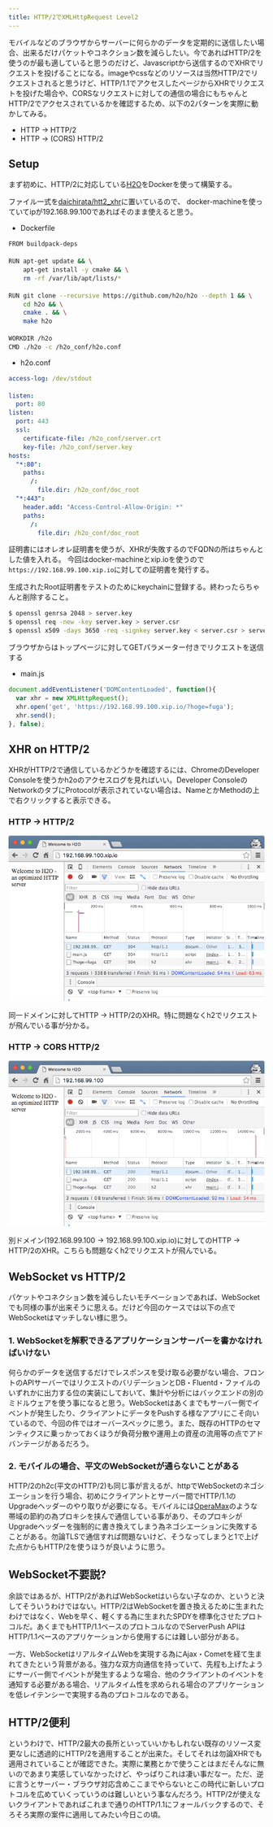 ```yaml
---
title: HTTP/2でXMLHttpRequest Level2
---
```


モバイルなどのブラウザからサーバーに何らかのデータを定期的に送信したい場合、出来るだけパケットやコネクション数を減らしたい。今であればHTTP/2を使うのが最も適していると思うのだけど、Javascriptから送信するのでXHRでリクエストを投げることになる。imageやcssなどのリソースは当然HTTP/2でリクエストされると思うけど、HTTP/1.1でアクセスしたページからXHRでリクエストを投げた場合や、CORSなリクエストに対しての通信の場合にもちゃんとHTTP/2でアクセスされているかを確認するため、以下の2パターンを実際に動かしてみる。

* HTTP -> HTTP/2
* HTTP -> (CORS) HTTP/2

## Setup

まず初めに、HTTP/2に対応している[H2O](https://h2o.examp1e.net/)をDockerを使って構築する。

ファイル一式を[daichirata/htt2_xhr](https://github.com/daichirata/http2_xhr)に置いているので、
docker-machineを使っていてipが192.168.99.100であればそのまま使えると思う。

* Dockerfile

```sh
FROM buildpack-deps

RUN apt-get update && \
    apt-get install -y cmake && \
    rm -rf /var/lib/apt/lists/*

RUN git clone --recursive https://github.com/h2o/h2o --depth 1 && \
    cd h2o && \
    cmake . && \
    make h2o

WORKDIR /h2o
CMD ./h2o -c /h2o_conf/h2o.conf
```

* h2o.conf

```yaml
access-log: /dev/stdout

listen:
  port: 80
listen:
  port: 443
  ssl:
    certificate-file: /h2o_conf/server.crt
    key-file: /h2o_conf/server.key
hosts:
  "*:80":
    paths:
      /:
        file.dir: /h2o_conf/doc_root
  "*:443":
    header.add: "Access-Control-Allow-Origin: *"
    paths:
      /:
        file.dir: /h2o_conf/doc_root
```

証明書にはオレオレ証明書を使うが、XHRが失敗するのでFQDNの所はちゃんとした値を入れる。
今回はdocker-machineとxip.ioを使うので`https://192.168.99.100.xip.io`に対しての証明書を発行する。

生成されたRoot証明書をテストのためにkeychainに登録する。終わったらちゃんと削除すること。

```sh
$ openssl genrsa 2048 > server.key
$ openssl req -new -key server.key > server.csr
$ openssl x509 -days 3650 -req -signkey server.key < server.csr > server.crt
```

ブラウザからはトップページに対してGETパラメーター付きでリクエストを送信する

* main.js

```js
document.addEventListener('DOMContentLoaded', function(){
  var xhr = new XMLHttpRequest();
  xhr.open('get', 'https://192.168.99.100.xip.io/?hoge=fuga');
  xhr.send();
}, false);
```

## XHR on HTTP/2

XHRがHTTP/2で通信しているかどうかを確認するには、ChromeのDeveloper Consoleを使うかh2oのアクセスログを見ればいい。Developer ConsoleのNetworkのタブにProtocolが表示されていない場合は、NameとかMethodの上で右クリックすると表示できる。

### HTTP -> HTTP/2

![](/assets/images/xhr-http2/http_xhr_http2.png)

同一ドメインに対してHTTP -> HTTP/2のXHR。特に問題なくh2でリクエストが飛んでいる事が分かる。

### HTTP -> CORS HTTP/2

![](/assets/images/xhr-http2/http_xhr_cors_http2.png)

別ドメイン(192.168.99.100 -> 192.168.99.100.xip.io)に対してのHTTP -> HTTP/2のXHR。こちらも問題なくh2でリクエストが飛んでいる。

## WebSocket vs HTTP/2

パケットやコネクション数を減らしたいモチベーションであれば、WebSocketでも同様の事が出来そうに思える。だけど今回のケースでは以下の点でWebSocketはマッチしない様に思う。

### 1. WebSocketを解釈できるアプリケーションサーバーを書かなければいけない

何らかのデータを送信するだけでレスポンスを受け取る必要がない場合、フロントのAPIサーバーではリクエストのバリデーションとDB・Fluentd・ファイルのいずれかに出力する位の実装にしておいて、集計や分析にはバックエンドの別のミドルウェアを使う事になると思う。WebSocketはあくまでもサーバー側でイベントが発生したり、クライアントにデータをPushする様なアプリにこそ向いているので、今回の件ではオーバースペックに思う。また、既存のHTTPのセマンティクスに乗っかっておくほうが負荷分散や運用上の資産の流用等の点でアドバンテージがあるだろう。

### 2. モバイルの場合、平文のWebSocketが通らないことがある

HTTP/2のh2c(平文のHTTP/2)も同じ事が言えるが、httpでWebSocketのネゴシエーションを行う場合、初めにクライアントとサーバー間でHTTP/1.1のUpgradeヘッダーのやり取りが必要になる。モバイルには[OperaMax](http://www.opera.com/ja/mobile/max/android)のような帯域の節約の為プロキシを挟んで通信している事があり、そのプロキシがUpgradeヘッダーを強制的に書き換えてしまう為ネゴシエーションに失敗することがある。勿論TLSで通信すれば問題ないけど、そうなってしまうと1で上げた点からもHTTP/2を使うほうが良いように思う。

## WebSocket不要説?

余談ではあるが、HTTP/2があればWebSocketはいらない子なのか、というと決してそういうわけではない。HTTP/2はWebSocketを置き換えるために生まれたわけではなく、Webを早く、軽くする為に生まれたSPDYを標準化させたプロトコルだ。あくまでもHTTP/1.1ベースのプロトコルなのでServerPush APIはHTTP/1.1ベースのアプリケーションから使用するには難しい部分がある。

一方、WebSocketはリアルタイムWebを実現する為にAjax・Cometを経て生まれてきたという背景がある。強力な双方向通信を持っていて、先程も上げたようにサーバー側でイベントが発生するような場合、他のクライアントのイベントを通知する必要がある場合、リアルタイム性を求められる場合のアプリケーションを低レイテンシーで実現する為のプロトコルなのである。

## HTTP/2便利

というわけで、HTTP/2最大の長所といっていいかもしれない既存のリソース変更なしに透過的にHTTP/2を適用することが出来た。そしてそれは勿論XHRでも適用されていることが確認できた。実際に業務とかで使うことはまだそんなに無いのであまり実感していなかったけど、やっぱりこれは凄い事だなー。ただ、逆に言うとサーバー・ブラウザ対応含めここまでやらないとこの時代に新しいプロトコルを広めていくっていうのは難しいという事なんだろう。HTTP/2が使えないクライアントであればこれまで通りのHTTP/1.1にフォールバックするので、そろそろ実際の案件に適用してみたい今日この頃。
